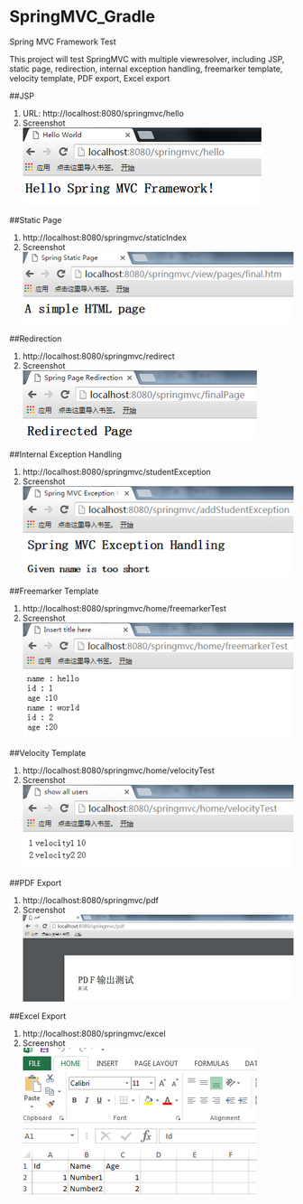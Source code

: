 # SpringMVC_Gradle
Spring MVC Framework Test 

This project will test SpringMVC with multiple viewresolver, including JSP, static page, redirection, internal exception handling, freemarker template, velocity template, PDF export, Excel export


##JSP
1. URL: http://localhost:8080/springmvc/hello
2. Screenshot
![JSP](https://raw.githubusercontent.com/dzhu1/BlogPictures/master/SpringMVCPic/jsp.png)

##Static Page
1. http://localhost:8080/springmvc/staticIndex
2. Screenshot
![Static Page](https://raw.githubusercontent.com/dzhu1/BlogPictures/master/SpringMVCPic/staticPage.png)

##Redirection
1. http://localhost:8080/springmvc/redirect
2. Screenshot
![Redirection](https://raw.githubusercontent.com/dzhu1/BlogPictures/master/SpringMVCPic/redirect.png)

##Internal Exception Handling
1. http://localhost:8080/springmvc/studentException
2. Screenshot
![Internal Exception Handling](https://raw.githubusercontent.com/dzhu1/BlogPictures/master/SpringMVCPic/exception.png)

##Freemarker Template
1. http://localhost:8080/springmvc/home/freemarkerTest
2. Screenshot
![Freemarker](https://raw.githubusercontent.com/dzhu1/BlogPictures/master/SpringMVCPic/freemarker.png)

##Velocity Template
1. http://localhost:8080/springmvc/home/velocityTest
2. Screenshot
![Velocity](https://raw.githubusercontent.com/dzhu1/BlogPictures/master/SpringMVCPic/velocity.png)

##PDF Export
1. http://localhost:8080/springmvc/pdf
2. Screenshot
![PDF](https://raw.githubusercontent.com/dzhu1/BlogPictures/master/SpringMVCPic/pdf.jpg)

##Excel Export
1. http://localhost:8080/springmvc/excel
2. Screenshot
![Excel](https://raw.githubusercontent.com/dzhu1/BlogPictures/master/SpringMVCPic/excel.png)


      
      
 
